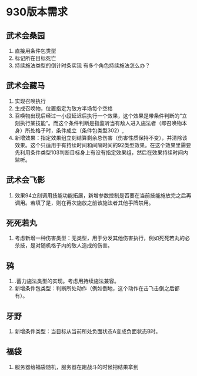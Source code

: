 # 930版本需求
## 武术会桑园  

1. 直接用条件包类型    
2. 标记所在目标死亡
3. 持续施法类型的倒计时条实现    有多个角色持续施法怎么办？

## 武术会藏马

1. 实现召唤执行
2. 生成召唤物，位置指定为敌方半场每个空格
3. 召唤物出现后经过一小段延迟后执行一个效果，这个效果是带条件判断的“立刻执行某技能”。而这个条件判断是指监听当有敌人进入施法者（即召唤物本身）所处格子时，条件成立（条件包类型302）,
4. 新增效果：指定效果组立刻结算剩余总伤害（伤害性质保持不变），并清除该效果。这个只适用于有持续时间和间隔时间的92类型效果。在这个效果里需要先利用条件类型103判断目标身上有没有指定效果组，然后在效果持续时间内监听。

## 武术会飞影

1. 效果94立刻调用技能功能拓展，新增参数控制是否要在当前技能施放完之后再调用。若填了是，则在再次施放之前该施法者其他手牌禁用。

## 死死若丸

1. 考虑新增一种伤害类型：无类型，用于分发其他伤害执行，例如死死若丸的必杀技，是对随机格子内的敌人造成的伤害。

## 鸦

1. .蓄力施法类型的实现。考虑用持续施法兼容。
2. 新增条件包类型：判断所处动作（例如倒地，这个动作在击飞击倒之后都有）。

## 牙野

1. 新增条件类型：当目标从当前所处负面状态A变成负面状态B时。

## 福袋

1. 服务器给福袋随机，服务器在跑战斗的时候把结果拿到
